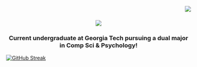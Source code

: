 <img align="right" src="https://visitor-badge.laobi.icu/badge?page_id=nstone213.nstone213" />

<h1 align="center">
    <img src="https://readme-typing-svg.herokuapp.com/?font=Righteous&size=35&center=true&vCenter=true&width=500&height=70&duration=4000&lines=Hi+There!+👋;+I'm+Nicholas+Stone!;" />
</h1>

<h3 align="center">Current undergraduate at Georgia Tech pursuing a dual major in Comp Sci & Psychology!</h3>

[![GitHub Streak](https://streak-stats.demolab.com?user=nstone213&theme=dracula&hide_border=true)](https://git.io/streak-stats)
